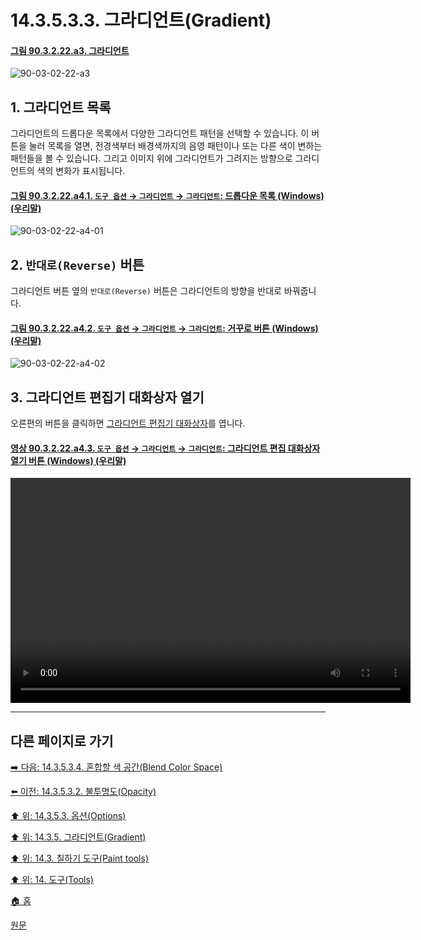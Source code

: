 # 14.3.5.3.3. 그라디언트(Gradient)

<a id="90-03-02-22-a3"></a>

#### [그림 90.3.2.22.a3. 그라디언트](./90-03-02-22-gradient.md#90-03-02-22-a3)
![90-03-02-22-a3](https://github.com/wonder13662/gimp/assets/15767104/91905e11-312e-49a0-8059-0dfa87072400)

## 1. 그라디언트 목록
그라디언트의 드롭다운 목록에서 다양한 그라디언트 패턴을 선택할 수 있습니다. 이 버튼을 눌러 목록을 열면, 전경색부터 배경색까지의 음영 패턴이나 또는 다른 색이 변하는 패턴들을 볼 수 있습니다. 그리고 이미지 위에 그라디언트가 그려지는 방향으로 그라디언트의 색의 변화가 표시됩니다.

<a id="90-03-02-22-a4-01"></a>

#### [그림 90.3.2.22.a4.1. `도구 옵션` → `그라디언트` → `그라디언트`: 드롭다운 목록 (Windows) (우리말)](./90-03-02-22-gradient.md#90-03-02-22-a4-01)
![90-03-02-22-a4-01](https://github.com/wonder13662/gimp/assets/15767104/ffe291a3-bbbe-4d95-8f99-1ce538354847)

## 2. `반대로(Reverse)` 버튼
그라디언트 버튼 옆의 `반대로(Reverse)` 버튼은 그라디언트의 방향을 반대로 바꿔줍니다.

<a id="90-03-02-22-a4-02"></a>

#### [그림 90.3.2.22.a4.2. `도구 옵션` → `그라디언트` → `그라디언트`: 거꾸로 버튼 (Windows) (우리말)](./90-03-02-22-gradient.md#90-03-02-22-a4-02)
![90-03-02-22-a4-02](https://github.com/wonder13662/gimp/assets/15767104/88a3e3cf-7f9a-4ca9-9e1c-6b006e6f6269)

## 3. 그라디언트 편집기 대화상자 열기
오른편의 버튼을 클릭하면 [그라디언트 편집기 대화상자](./15-03-05-gradient-dialog.md)를 엽니다.

<a id="90-03-02-22-a4-03"></a>

#### [영상 90.3.2.22.a4.3. `도구 옵션` → `그라디언트` → `그라디언트`: 그라디언트 편집 대화상자 열기 버튼 (Windows) (우리말)](./90-03-02-22-gradient.md#90-03-02-22-a4-03)
<video controls="controls" width="640" height="360" src="https://github.com/wonder13662/gimp/assets/15767104/f17d68c5-d495-4b65-a630-dda6a4cd456d"></video>

***

## 다른 페이지로 가기

[➡️ 다음: 14.3.5.3.4. 혼합할 색 공간(Blend Color Space)](./14-03-05-03-04-blend_color_space.md)

[⬅️ 이전: 14.3.5.3.2. 불투명도(Opacity)](./14-03-05-03-02-opacity.md)

[⬆️ 위: 14.3.5.3. 옵션(Options)](14-03-05-03-00-options.md)

[⬆️ 위: 14.3.5. 그라디언트(Gradient)](./14-03-05-00-gradient.md)

[⬆️ 위: 14.3. 칠하기 도구(Paint tools)](./14-03-00-paint-tools.md)

[⬆️ 위: 14. 도구(Tools)](./14-00-tools.md)

[🏠 홈](./00-home.md)

[원문](https://docs.gimp.org/2.10/ko/gimp-tool-bucket-fill.html#idm12721)
